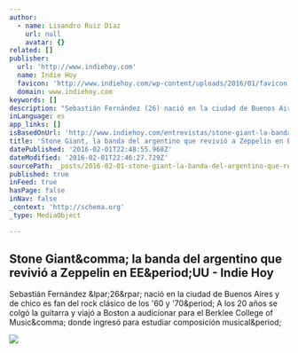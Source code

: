 ```yaml
---
author:
  - name: Lisandro Ruiz Díaz
    url: null
    avatar: {}
related: []
publisher:
  url: 'http://www.indiehoy.com'
  name: Indie Hoy
  favicon: 'http://www.indiehoy.com/wp-content/uploads/2016/01/favicon.png'
  domain: www.indiehoy.com
keywords: []
description: "Sebastián Fernández (26) nació en la ciudad de Buenos Aires y de chico es fan del rock clásico de los '60 y '70. A los 20 años se colgó la guitarra y viajó a Boston a audicionar para el Berklee College of Music, donde ingresó para estudiar composición musical."
inLanguage: es
app_links: []
isBasedOnUrl: 'http://www.indiehoy.com/entrevistas/stone-giant-la-banda-del-argentino-que-revivio-a-zeppelin-en-ee-uu/'
title: 'Stone Giant, la banda del argentino que revivió a Zeppelin en EE.UU - Indie Hoy'
datePublished: '2016-02-01T22:48:55.968Z'
dateModified: '2016-02-01T22:46:27.729Z'
sourcePath: _posts/2016-02-01-stone-giant-la-banda-del-argentino-que-revivio-a-zeppelin-e.md
published: true
inFeed: true
hasPage: false
inNav: false
_context: 'http://schema.org'
_type: MediaObject

---
```

<article style=""><h1>Stone Giant&amp;comma; la banda del argentino que revivió a Zeppelin en EE&amp;period;UU - Indie Hoy</h1><p>Sebastián Fernández &amp;lpar;26&amp;rpar; nació en la ciudad de Buenos Aires y de chico es fan del rock clásico de los '60 y '70&amp;period; A los 20 años se colgó la guitarra y viajó a Boston a audicionar para el Berklee College of Music&amp;comma; donde ingresó para estudiar composición musical&amp;period;</p><img src="http://www.indiehoy.com/wp-content/uploads/2016/01/Nicolas-Fernandez.jpg" /></article>